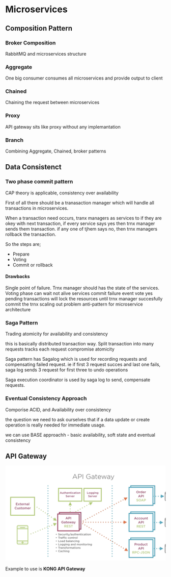 # Microservices

## Composition Pattern

### Broker Composition

RabbitMQ and microservices structure

### Aggregate

One big consumer consumes all microservices and provide output to client

### Chained

Chaining the request between microservices

### Proxy

API gateway sits like proxy without any implemantation

### Branch

Combining Aggregate, Chained, broker patterns

## Data Consistenct

### Two phase commit pattern

CAP theory is applicable, consistency over availability

First of all there should be a tranasaction manager which will handle all transactions in microservices.

When a transaction need occurs, tranx managers as services to if they are okey with next transaction, if every service says yes then trnx manager sends them transaction. if any one of tjhem says no, then trnx managers rollback the transaction.

So the steps are;

- Prepare
- Voting
- Commit or rollback

#### Drawbacks

Single point of failure. Trnx manager should has the state of the services.
Voting phase can wait not alive services
commit failure event vote yes
pending transactions will lock the resources until trnx manager succesfully commit the trnx
scaling out problem
anti-pattern for microservice architecture


### Saga Pattern

Trading atomicity for availability and consistency

this is basically distributed transaction way.
Split transaction into many requests
tracks each request
compromise atomicity


Saga pattern has Sagalog which is used for recording requests and compensating failed request. ie if first 3 request succes and last one fails, saga log sends 3 request for first three to undo operations

Saga execution coordinator is used by saga log to send, compensate requests.

### Eventual Consistency Approach

Comporise ACID, and Availability over consistency

the question we need to ask ourselves that if a data update or create operation is really needed for immediate usage.

we can use BASE approachh - basic availability, soft state and eventual consistency



## API Gateway

![api-gateway-structure](api-gateway.png)


Example to use is **KONG API Gateway**
